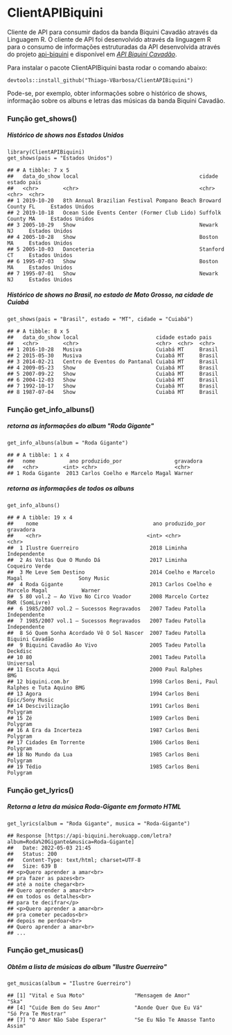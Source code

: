 ClientAPIBiquini
================

Cliente de API para consumir dados da banda Biquini Cavadão através da
Linguagem R. O cliente de API foi desenvolvido através da linguagem R
para o consumo de informações estruturadas da API desenvolvida através
do projeto [api-biquini](https://github.com/Thiago-VBarbosa/api-biquini)
e disponível em [*API Biquini
Cavadão*](https://api-biquini.herokuapp.com).

Para instalar o pacote ClientAPIBiquini basta rodar o comando abaixo:

    devtools::install_github("Thiago-VBarbosa/ClientAPIBiquini")

Pode-se, por exemplo, obter informações sobre o histórico de shows,
informação sobre os albuns e letras das músicas da banda Biquini
Cavadão.

### Função get\_shows()

##### Histórico de shows nos Estados Unidos

    library(ClientAPIBiquini)
    get_shows(pais = "Estados Unidos")

    ## # A tibble: 7 x 5
    ##   data_do_show local                                       cidade         estado pais          
    ##   <chr>        <chr>                                       <chr>          <chr>  <chr>         
    ## 1 2019-10-20   8th Annual Brazilian Festival Pompano Beach Broward County FL     Estados Unidos
    ## 2 2019-10-18   Ocean Side Events Center (Former Club Lido) Suffolk County MA     Estados Unidos
    ## 3 2005-10-29   Show                                        Newark         NJ     Estados Unidos
    ## 4 2005-10-28   Show                                        Boston         MA     Estados Unidos
    ## 5 2005-10-03   Danceteria                                  Stanford       CT     Estados Unidos
    ## 6 1995-07-03   Show                                        Boston         MA     Estados Unidos
    ## 7 1995-07-01   Show                                        Newark         NJ     Estados Unidos

##### Histórico de shows no Brasil, no estado de Mato Grosso, na cidade de Cuiabá

    get_shows(pais = "Brasil", estado = "MT", cidade = "Cuiabá")

    ## # A tibble: 8 x 5
    ##   data_do_show local                         cidade estado pais  
    ##   <chr>        <chr>                         <chr>  <chr>  <chr> 
    ## 1 2016-10-28   Musiva                        Cuiabá MT     Brasil
    ## 2 2015-05-30   Musiva                        Cuiabá MT     Brasil
    ## 3 2014-02-21   Centro de Eventos do Pantanal Cuiabá MT     Brasil
    ## 4 2009-05-23   Show                          Cuiabá MT     Brasil
    ## 5 2007-09-22   Show                          Cuiabá MT     Brasil
    ## 6 2004-12-03   Show                          Cuiabá MT     Brasil
    ## 7 1992-10-17   Show                          Cuiabá MT     Brasil
    ## 8 1987-07-04   Show                          Cuiabá MT     Brasil

### Função get\_info\_albuns()

##### retorna as informações do album "Roda Gigante"

    get_info_albuns(album = "Roda Gigante")

    ## # A tibble: 1 x 4
    ##   nome           ano produzido_por                 gravadora
    ##   <chr>        <int> <chr>                         <chr>    
    ## 1 Roda Gigante  2013 Carlos Coelho e Marcelo Magal Warner

##### retorna as informações de todos os albuns

    get_info_albuns()

    ## # A tibble: 19 x 4
    ##    nome                                     ano produzido_por                           gravadora      
    ##    <chr>                                  <int> <chr>                                   <chr>          
    ##  1 Ilustre Guerreiro                       2018 Liminha                                 Independente   
    ##  2 As Voltas Que O Mundo Dá                2017 Liminha                                 Coqueiro Verde 
    ##  3 Me Leve Sem Destino                     2014 Coelho e Marcelo Magal                  Sony Music     
    ##  4 Roda Gigante                            2013 Carlos Coelho e Marcelo Magal           Warner         
    ##  5 80 vol.2 – Ao Vivo No Circo Voador      2008 Marcelo Cortez                          RWR (SomLivre) 
    ##  6 1985/2007 vol.2 – Sucessos Regravados   2007 Tadeu Patolla                           Independente   
    ##  7 1985/2007 vol.1 – Sucessos Regravados   2007 Tadeu Patolla                           Independente   
    ##  8 Só Quem Sonha Acordado Vê O Sol Nascer  2007 Tadeu Patolla                           Biquini Cavadão
    ##  9 Biquini Cavadão Ao Vivo                 2005 Tadeu Patolla                           Deckdisc       
    ## 10 80                                      2001 Tadeu Patolla                           Universal      
    ## 11 Escuta Aqui                             2000 Paul Ralphes                            BMG            
    ## 12 biquini.com.br                          1998 Carlos Beni, Paul Ralphes e Tuta Aquino BMG            
    ## 13 Agora                                   1994 Carlos Beni                             Epic/Sony Music
    ## 14 Descivilização                          1991 Carlos Beni                             Polygram       
    ## 15 Zé                                      1989 Carlos Beni                             Polygram       
    ## 16 A Era da Incerteza                      1987 Carlos Beni                             Polygram       
    ## 17 Cidades Em Torrente                     1986 Carlos Beni                             Polygram       
    ## 18 No Mundo da Lua                         1985 Carlos Beni                             Polygram       
    ## 19 Tédio                                   1985 Carlos Beni                             Polygram

### Função get\_lyrics()

##### Retorna a letra da música Roda-Gigante em formato HTML

    get_lyrics(album = "Roda Gigante", musica = "Roda-Gigante")

    ## Response [https://api-biquini.herokuapp.com/letra?album=Roda%20Gigante&musica=Roda-Gigante]
    ##   Date: 2022-05-03 21:45
    ##   Status: 200
    ##   Content-Type: text/html; charset=UTF-8
    ##   Size: 639 B
    ## <p>Quero aprender a amar<br>
    ## pra fazer as pazes<br>
    ## até a noite chegar<br>
    ## Quero aprender a amar<br>
    ## em todos os detalhes<br>
    ## para te decifrar</p>
    ## <p>Quero aprender a amar<br>
    ## pra cometer pecados<br>
    ## depois me perdoar<br>
    ## Quero aprender a amar<br>
    ## ...

### Função get\_musicas()

##### Obtêm a lista de músicas do album "Ilustre Guerreiro"

    get_musicas(album = "Ilustre Guerreiro")

    ## [1] "Vital e Sua Moto"                "Mensagem de Amor"                "Ska"                            
    ## [4] "Cuide Bem do Seu Amor"           "Aonde Quer Que Eu Vá"            "Só Pra Te Mostrar"              
    ## [7] "O Amor Não Sabe Esperar"         "Se Eu Não Te Amasse Tanto Assim"

